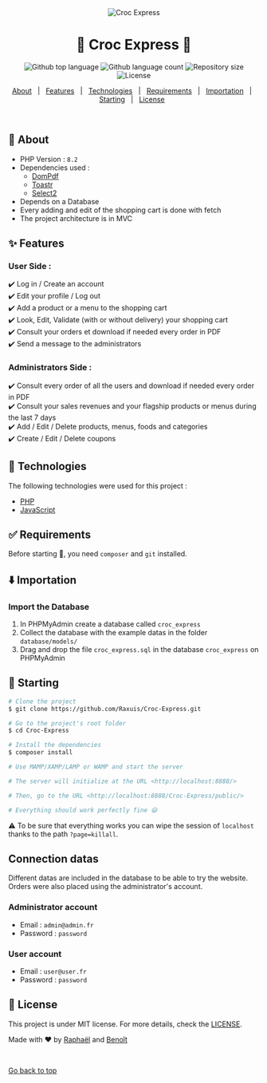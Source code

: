 <div align="center" id="top"> 
  <img src = 'https://i.ibb.co/QPFk1cq/Croc-Express.png' alt="Croc Express" />
</div>

<h1 align="center">🍕 Croc Express 🍔</h1>

<p align="center">
  <img alt="Github top language" src="https://img.shields.io/github/languages/top/Raxuis/croc-express?color=56BEB8">

  <img alt="Github language count" src="https://img.shields.io/github/languages/count/Raxuis/croc-express?color=56BEB8">

  <img alt="Repository size" src="https://img.shields.io/github/repo-size/Raxuis/croc-express?color=56BEB8">

  <img alt="License" src="https://img.shields.io/github/license/Raxuis/croc-express?color=56BEB8">
</p>
<p align="center">
  <a href="#dart-about">About</a> &#xa0; | &#xa0; 
  <a href="#sparkles-features">Features</a> &#xa0; | &#xa0;
  <a href="#rocket-technologies">Technologies</a> &#xa0; | &#xa0;
  <a href="#white_check_mark-requirements">Requirements</a> &#xa0; | &#xa0;
  <a href="#arrow_down-importation">Importation</a> &#xa0; | &#xa0;
  <a href="#checkered_flag-starting">Starting</a> &#xa0; | &#xa0;
  <a href="#memo-license">License</a> &#xa0;
</p>

<br>

## :dart: About

- PHP Version : `8.2`
- Dependencies used :
  - [DomPdf](https://dompdf.github.io/)
  - [Toastr](https://codeseven.github.io/toastr/)
  - [Select2](https://select2.org/)
- Depends on a Database
- Every adding and edit of the shopping cart is done with fetch
- The project architecture is in MVC

## :sparkles: Features

### User Side :

:heavy_check_mark: Log in / Create an account\
:heavy_check_mark: Edit your profile / Log out\
:heavy_check_mark: Add a product or a menu to the shopping cart\
:heavy_check_mark: Look, Edit, Validate (with or without delivery) your shopping cart\
:heavy_check_mark: Consult your orders et download if needed every order in PDF\
:heavy_check_mark: Send a message to the administrators

### Administrators Side :

:heavy_check_mark: Consult every order of all the users and download if needed every order in PDF\
:heavy_check_mark: Consult your sales revenues and your flagship products or menus during the last 7 days\
:heavy_check_mark: Add / Edit / Delete products, menus, foods and categories\
:heavy_check_mark: Create / Edit / Delete coupons

## :rocket: Technologies

The following technologies were used for this project :

- [PHP](https://www.php.net/)
- [JavaScript](https://developer.mozilla.org/en-US/docs/Web/JavaScript)

## :white_check_mark: Requirements

Before starting :checkered_flag:, you need `composer` and `git` installed.

## :arrow_down: Importation

### Import the Database

1. In PHPMyAdmin create a database called `croc_express`
2. Collect the database with the example datas in the folder `database/models/`
3. Drag and drop the file `croc_express.sql` in the database `croc_express` on PHPMyAdmin

## :checkered_flag: Starting

```bash
# Clone the project
$ git clone https://github.com/Raxuis/Croc-Express.git

# Go to the project's root folder
$ cd Croc-Express

# Install the dependencies
$ composer install

# Use MAMP/XAMP/LAMP or WAMP and start the server

# The server will initialize at the URL <http://localhost:8888/>

# Then, go to the URL <http://localhost:8888/Croc-Express/public/>

# Everything should work perfectly fine 😃
```

⚠️ To be sure that everything works you can wipe the session of `localhost` thanks to the path `?page=killall`.

## Connection datas

Different datas are included in the database to be able to try the website. Orders were also placed using the administrator's account.

### Administrator account

- Email : `admin@admin.fr`
- Password : `password`

### User account

- Email : `user@user.fr`
- Password : `password`

## :memo: License

This project is under MIT license. For more details, check the [LICENSE](LICENSE.md).

Made with ❤️ by <a href="https://github.com/Raxuis" target="_blank">Raphaël</a> and <a href="https://github.com/BenoitPrmt" target="_blank">Benoît</a>

&#xa0;

<a href="#top">Go back to top</a>
